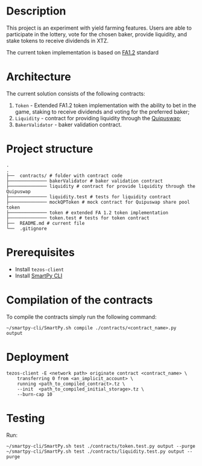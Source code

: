 # Description

This project is an experiment with yield farming features. Users are able to participate in the lottery, vote for the chosen baker, provide liquidity, and stake tokens to receive dividends in XTZ.

The current token implementation is based on [FA1.2](https://gitlab.com/tzip/tzip/-/blob/master/proposals/tzip-7/tzip-7.md) standard

# Architecture

The current solution consists of the following contracts:

1. `Token` - Extended FA1.2 token implementation with the ability to bet in the game, staking to receive dividends and voting for the preferred baker;
2. `Liquidity` - contract for providing liquidity through the [Quipuswap](https://quipuswap.com/);
3. `BakerValidator` - baker validation contract.


# Project structure

```
.
.
├──  contracts/ # folder with contract code
├────────────── bakerValidator # baker validation contract
├────────────── liquidity # contract for provide liquidity through the Quipuswap
├────────────── liquidity.test # tests for liquidity contract
├────────────── mockQPToken # mock contract for Quipuswap share pool token
├────────────── token # extended FA 1.2 token implementation
├────────────── token.test # tests for token contract
├──  README.md # current file
└──  .gitignore
```
# Prerequisites

- Install `tezos-client`
- Install [SmartPy CLI](https://smartpy.io/cli/)

# Compilation of the contracts

To compile the contracts simply run the following command:

```
~/smartpy-cli/SmartPy.sh compile ./contracts/<contract_name>.py  output
```

# Deployment

```
tezos-client -E <network path> originate contract <contract_name> \
    transferring 0 from <an_implicit_account> \
    running <path_to_compiled_contract>.tz \
    --init  <path_to_compiled_initial_storage>.tz \
    --burn-cap 10
```


# Testing

Run:

```
~/smartpy-cli/SmartPy.sh test ./contracts/token.test.py output --purge
~/smartpy-cli/SmartPy.sh test ./contracts/liquidity.test.py output --purge
```
